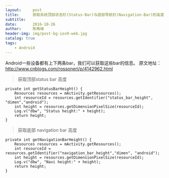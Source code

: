 ```yaml
---
layout:     post
title:      获取系统顶部状态栏(Status-Bar)与底部导航栏(Navigation-Bar)的高度
subtitle:   
date:       2016-10-26
author:     陈再峰
header-img: img/post-bg-ios9-web.jpg
catalog: true
tags:
    - Android
---
```


Android一些设备都有上下两条bar，我们可以获取这些bar的信息。
原文地址：http://www.cnblogs.com/rossoneri/p/4142962.html
>获取顶部status bar 高度

```
private int getStatusBarHeight() {
    Resources resources = mActivity.getResources();
    int resourceId = resources.getIdentifier("status_bar_height", "dimen","android");
    int height = resources.getDimensionPixelSize(resourceId);
    Log.v("dbw", "Status height:" + height);
    return height;
}
```


>获取底部 navigation bar 高度

```
private int getNavigationBarHeight() {
    Resources resources = mActivity.getResources();
    int resourceId = resources.getIdentifier("navigation_bar_height","dimen", "android");
    int height = resources.getDimensionPixelSize(resourceId);
    Log.v("dbw", "Navi height:" + height);
    return height;
}
```
